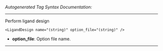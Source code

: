 _Autogenerated Tag Syntax Documentation:_

---
Perform ligand design

```
<LigandDesign name="(string)" option_file="(string)" />
```

-   **option_file**: Option file name.

---
